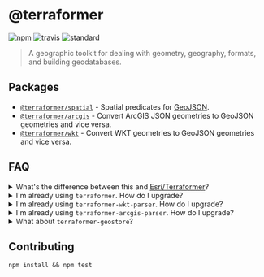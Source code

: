 # @terraformer

[![npm][npm-image]][npm-url]
[![travis][travis-image]][travis-url]
[![standard][standard-image]][standard-url]

[npm-image]: https://img.shields.io/npm/v/@terraformer/arcgis.svg?style=flat-square
[npm-url]: https://www.npmjs.com/package/@terraformer/arcgis
[travis-image]: https://img.shields.io/travis/com/terraformer-js/terraformer/master.svg?style=flat-square
[travis-url]: https://travis-ci.com/terraformer-js/terraformer
[standard-image]: https://img.shields.io/badge/code%20style-semistandard-brightgreen.svg?style=flat-square
[standard-url]: http://npm.im/semistandard

> A geographic toolkit for dealing with geometry, geography, formats, and building geodatabases.

## Packages

* [`@terraformer/spatial`](./packages/spatial/README.md) - Spatial predicates for [GeoJSON](https://tools.ietf.org/html/rfc7946).
* [`@terraformer/arcgis`](./packages/arcgis/README.md)  -  Convert ArcGIS JSON geometries to GeoJSON geometries and vice versa.
* [`@terraformer/wkt`](./packages/wkt/README.md) - Convert WKT geometries to GeoJSON geometries and vice versa.

## FAQ

<details>
  <summary>What's the difference between this and <a href="https://github.com/Esri/Terraformer">Esri/Terraformer</a>?</summary>

  Very little!

  This project is a standalone [ES Module](https://developer.mozilla.org/en-US/docs/Web/JavaScript/Guide/Modules) port of the original Terraformer project _without_ the [Primitives](https://terraformer-js.github.io/core/#terraformerprimitive).

  If you found instantiating Primitives tedious or you'd like to [cut down on your bundle size](https://github.com/zakjan/leaflet-lasso/issues/10) by importing only the code from Terraformer that you're actually using, you should consider upgrading.
</details>

<details>
  <summary>I'm already using <code>terraformer</code>. How do I upgrade?</summary>

  Previously it was necessary to instantiate a Terraformer Primitive in order to execute spatial operations
  ```bash
  npm install terraformer
  ```

  ```js
  const Terraformer = require('terraformer')

  const polygon = new Terraformer.Primitive({
    type: "LineString",
    coordinates: [
      [ 100, 0 ], [ -45, 122 ], [ 80, -60 ]
    ]
  })

  polygon.convexHull()
  ```

  Now you'll work directly with raw [GeoJSON](https://tools.ietf.org/html/rfc7946)
  ```
  npm install @terraformer/spatial
  ```
  ```js
  const Terraformer = require('@terraformer/spatial')

  Terraformer.convexHull({
    type: "LineString",
    coordinates: [
      [ 100, 0 ], [ -45, 122 ], [ 80, -60 ]
    ]
  })
  ```

</details>

<details>
  <summary>I'm already using <code>terraformer-wkt-parser</code>. How do I upgrade?</summary>

  Instead of this:
  ```bash
  npm install terraformer-wkt-parser
  ```

  ```js
  var wkt = require('terraformer-wkt-parser')

  // parse a WKT file and turn it into GeoJSON
  wkt.parse('LINESTRING (30 10, 10 30, 40 40)')
  wkt.convert(/* ... */)
  ```

  You'll do this:
  ```
  npm install @terraformer/wkt
  ```
  ```js
  const Terraformer = require('@terraformer/wkt')

  Terraformer.wktToGeoJSON(/* ... */)
  Terraformer.geojsonToWKT(/* ... */)
  ```
</details>

<details>
  <summary>I'm already using <code>terraformer-arcgis-parser</code>. How do I upgrade?</summary>

  Instead of this:
  ```bash
  npm install terraformer-arcgis-parser
  ```

  ```js
  var ArcGIS = require('terraformer-arcgis-parser')

  // parse ArcGIS JSON and turn it into GeoJSON
  ArcGIS.parse()
  ArcGIS.convert()
  ```

  You'll do this:
  ```
  npm install @terraformer/wkt
  ```
  ```js
  const Terraformer = require('@terraformer/arcgis')

  Terraformer.arcgisToGeoJSON(/* ... */)
  Terraformer.geojsonToArcGIS(/* ... */)
  ```
</details>

<details>
  <summary>What about <code>terraformer-geostore</code>?</summary>

  This repo does **not** include a port of https://github.com/Esri/terraformer-geostore and there is no plan to tackle it in the future.
  
  Since <code>terraformer-geostore</code> ingests plain ol' [GeoJSON}(https://tools.ietf.org/html/rfc7946), you're welcome to keep on using the original code.
</details>

## Contributing

```shell
npm install && npm test
```
